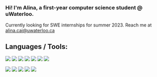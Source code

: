 ### Hi! I'm Alina, a first-year computer science student @ uWaterloo.

Currently looking for SWE internships for summer 2023.
Reach me at alina.cai@uwaterloo.ca

## Languages / Tools:

![](https://img.shields.io/badge/-C-00599C?style=flat&logo=c&logoColor=white)
![](https://img.shields.io/badge/-C++-00599C?style=flat&logo=c%2B%2B&logoColor=white)
![](https://img.shields.io/badge/-Python-000000?style=flat&logo=python&logoColor=green)
![](https://img.shields.io/badge/-HTML-880808?style=flat&logo=html&logoColor=red)
![](https://img.shields.io/badge/-CSS-#FFC300?style=flat&logo=css&logoColor=yellow)
![](https://img.shields.io/badge/-Javascript-F7DF1E?style=flat&logo=javascript&logoColor=white)
![](https://img.shields.io/badge/-Markdown-000000?style=flat&logo=markdown&logoColor=white)

![](https://img.shields.io/badge/-Git-F05032?style=flat&logo=git&logoColor=white)
[![](https://img.shields.io/badge/Terminal-Oh%20My%20Zsh-4EAA25?labelColor=111111&style=flat&logo=gnu-bash&logoColor=white)](https://github.com/ohmyzsh/ohmyzsh)
[![](https://img.shields.io/badge/Messaging-Discord-7289da?labelColor=111111&style=flat&logo=discord&logoColor=white)](https://discord.com)
[![](https://img.shields.io/badge/Editor-VS_Code-007ACC?labelColor=111111&style=flat&logo=visual-studio-code&logoColor=white)](https://code.visualstudio.com/)
![](https://img.shields.io/badge/-LaTeX-000000?style=flat&logo=latex&logoColor=green)
